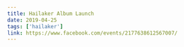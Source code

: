 ```yaml
---
title: Hailaker Album Launch
date: 2019-04-25
tags: ['hailaker']
link: https://www.facebook.com/events/2177638612567007/
---
```



